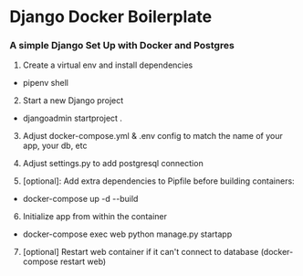 # Django Docker Boilerplate

### A simple Django Set Up with Docker and Postgres

1. Create a virtual env and install dependencies
- pipenv shell

2. Start a new Django project
- djangoadmin startproject <your-project-name> . 

3. Adjust docker-compose.yml & .env config to match the name of your app, your db, etc

4. Adjust settings.py to add postgresql connection

5. [optional]: Add extra dependencies to Pipfile before building containers:
- docker-compose up -d --build 

6. Initialize app from within the container
- docker-compose exec web python manage.py startapp <your-app-name> 

7. [optional] Restart web container if it can't connect to database (docker-compose restart web)
